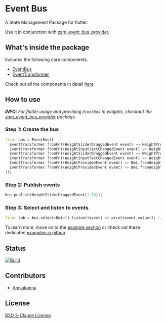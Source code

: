 # Event Bus

A State Management Package for flutter. 

Use it in conjunction with [zam_event_bus_provider](https://pub.dev/packages/zam_event_bus_provider).

## What's inside the package

Includes the following core components.

- [EventBus](https://pub.dev/documentation/zam_event_bus/latest/zam_event_bus/EventBus-class.html)
- [EventTransformer](https://pub.dev/documentation/zam_event_bus/latest/zam_event_bus/EventTransformer-class.html)

Check out all the components in detail [here](https://pub.dev/documentation/zam_event_bus/latest/zam_event_bus/zam_event_bus-library.html)

## How to use

***INFO:** For flutter usage and providing `EventBus` to widgets, checkout the [zam_event_bus_provider](https://pub.dev/packages/zam_event_bus_provider) package.*

### Step 1: Create the bus
```dart
final bus = EventBus([
  EventTransformer.fromFn((HeightSliderDraggedEvent event) => HeightProvidedEvent(event.value)),
  EventTransformer.fromFn((HeightInputTextChangedEvent event) => HeightProvidedEvent(event.value)),
  EventTransformer.fromFn((WeightSliderDraggedEvent event) => WeightProvidedEvent(event.value)),
  EventTransformer.fromFn((WeightInputTextChangedEvent event) => WeightProvidedEvent(event.value)),
  EventTransformer.fromFn((HeightProvidedEvent event) => Bmi.fromHeight(event.value)),
  EventTransformer.fromFn((WeightProvidedEvent event) => Bmi.fromWeight(event.value)),
]);
```

### Step 2: Publish events
```dart
bus.publish(HeightSliderDraggedEvent(1.78));
```

### Step 3: Select and listen to events

```dart
final sub = bus.select<Bmi>().listen((event) => print(event.value)); // prints bmi value
```

To learn more, move on to the [example section](https://pub.dev/packages/zam_event_bus/example) or check out these dedicated [examples in github](https://github.com/zamstation/zam_event_bus/blob/main/example/lib).

## Status
[![Build](https://github.com/zamstation/zam_event_bus/actions/workflows/build_workflow.yaml/badge.svg)](https://github.com/zamstation/zam_event_bus/actions/workflows/build_workflow.yaml)

## Contributors
- [Amsakanna](https://github.com/amsakanna)

## License
[BSD 3-Clause License](https://github.com/zamstation/zam_event_bus/blob/main/LICENSE)
